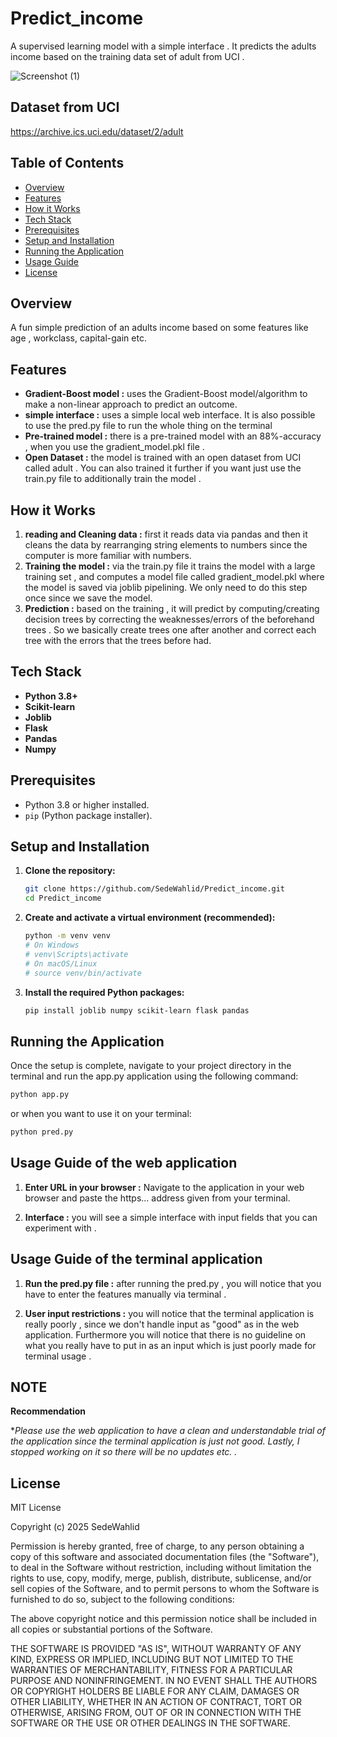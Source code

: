 # Predict_income

A supervised learning model with a simple interface . It predicts the adults income based on the training data set of adult from UCI . 

![Screenshot (1)](https://github.com/user-attachments/assets/7143c330-23ed-420a-b860-9d71fb2ba71d)

## Dataset from UCI 
https://archive.ics.uci.edu/dataset/2/adult

## Table of Contents

-   [Overview](#overview)
-   [Features](#features)
-   [How it Works](#how-it-works)
-   [Tech Stack](#tech-stack)
-   [Prerequisites](#prerequisites)
-   [Setup and Installation](#setup-and-installation)
-   [Running the Application](#running-the-application)
-   [Usage Guide](#usage-guide)
-   [License](#license)


## Overview

A fun simple prediction of an adults income based on some features like age , workclass, capital-gain etc. 


## Features

*   **Gradient-Boost model :** uses the Gradient-Boost model/algorithm to make a non-linear approach to predict an outcome.
*   **simple interface :** uses a simple local web interface. It is also possible to use the pred.py file to run the whole thing on the terminal
*   **Pre-trained model :** there is a pre-trained model with an 88%-accuracy , when you use the gradient_model.pkl file .
*   **Open Dataset :** the model is trained with an open dataset from UCI called adult . You can also trained it further if you want just use the train.py file to additionally train the model .

## How it Works

1. **reading and Cleaning data  :** first it reads data via pandas and then it cleans the data by rearranging string elements to numbers since the computer is more familiar with numbers. 
2. **Training the model :** via the train.py file it trains the model with a large training set , and computes a model file called gradient_model.pkl where the model is saved via joblib pipelining. We only need to do this step once since we save the model.
3. **Prediction :** based on the training , it will predict by computing/creating decision trees by correcting the weaknesses/errors of the beforehand trees . So we basically create trees one after another and correct each tree with the errors that the trees before had.

## Tech Stack

*   **Python 3.8+**
*   **Scikit-learn**
*   **Joblib**
*   **Flask**
*   **Pandas**
*   **Numpy**

## Prerequisites

*   Python 3.8 or higher installed.
*   `pip` (Python package installer).

## Setup and Installation

1.  **Clone the repository:**
    ```bash
    git clone https://github.com/SedeWahlid/Predict_income.git
    cd Predict_income
    ```

2.  **Create and activate a virtual environment (recommended):**
    ```bash
    python -m venv venv
    # On Windows
    # venv\Scripts\activate
    # On macOS/Linux
    # source venv/bin/activate
    ```

3.  **Install the required Python packages:**
    ```bash
    pip install joblib numpy scikit-learn flask pandas
    ```

## Running the Application

Once the setup is complete, navigate to your project directory in the terminal and run the app.py application using the following command:

```bash
python app.py
```
or when you want to use it on your terminal:
```bash
python pred.py
```

## Usage Guide of the web application 

1.  **Enter URL in your browser :** Navigate to the application in your web browser and paste the https... address given from your terminal.

2.  **Interface :** you will see a simple interface with input fields that you can experiment with .

## Usage Guide of the terminal application 

1.  **Run the pred.py file :** after running the pred.py , you will notice that you have to enter the features manually via terminal .

2.  **User input restrictions :** you will notice that the terminal application is really poorly , since we don't handle input as "good" as in the web application. Furthermore you will notice that there is no guideline on what you really have to put in as an input which is just poorly made for terminal usage .

## NOTE 

  **Recommendation**

  **Please use the web application to have a clean and understandable trial of the application since the terminal application is just not good. Lastly, I stopped working on it so there will be no updates etc. .*

## License 

MIT License

Copyright (c) 2025 SedeWahlid

Permission is hereby granted, free of charge, to any person obtaining a copy
of this software and associated documentation files (the "Software"), to deal
in the Software without restriction, including without limitation the rights
to use, copy, modify, merge, publish, distribute, sublicense, and/or sell
copies of the Software, and to permit persons to whom the Software is
furnished to do so, subject to the following conditions:

The above copyright notice and this permission notice shall be included in all
copies or substantial portions of the Software.

THE SOFTWARE IS PROVIDED "AS IS", WITHOUT WARRANTY OF ANY KIND, EXPRESS OR
IMPLIED, INCLUDING BUT NOT LIMITED TO THE WARRANTIES OF MERCHANTABILITY,
FITNESS FOR A PARTICULAR PURPOSE AND NONINFRINGEMENT. IN NO EVENT SHALL THE
AUTHORS OR COPYRIGHT HOLDERS BE LIABLE FOR ANY CLAIM, DAMAGES OR OTHER
LIABILITY, WHETHER IN AN ACTION OF CONTRACT, TORT OR OTHERWISE, ARISING FROM,
OUT OF OR IN CONNECTION WITH THE SOFTWARE OR THE USE OR OTHER DEALINGS IN THE
SOFTWARE.
    
